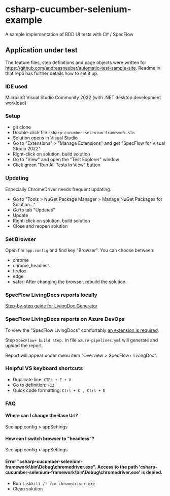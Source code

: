 # csharp-cucumber-selenium-example
A sample implementation of BDD UI tests with C# / SpecFlow

## Application under test
The feature files, step definitions and page objects were written for https://github.com/andreasneuber/automatic-test-sample-site.
Readme in that repo has further details how to set it up.

### IDE used
Microsoft Visual Studio Community 2022 (with .NET desktop development workload)

### Setup 
- git clone 
- Double-click file `csharp-cucumber-selenium-framework.sln`
- Solution opens in Visual Studio
- Go to "Extensions" > "Manage Extensions" and get "SpecFlow for Visual Studio 2022"
- Right-click on solution, build solution
- Go to "View" and open the "Test Explorer" window
- Click green "Run All Tests In View" button

### Updating
Especially ChromeDriver needs frequent updating.
- Go to "Tools > NuGet Package Manager > Manage NuGet Packages for Solution..."
- Go to tab "Updates"
- Update
- Right-click on solution, build solution
- Close and reopen solution

### Set Browser
Open file `app.config` and find key "Browser". You can choose between:
- chrome
- chrome_headless
- firefox
- edge
- safari
After changing the browser, rebuild the solution.

### SpecFlow LivingDocs reports locally
[Step-by-step guide for LivingDoc Generator](https://docs.specflow.org/projects/specflow-livingdoc/en/latest/sbsguides/sbscli.html)

### SpecFlow LivingDocs reports on Azure DevOps
To view the "SpecFlow LivingDocs" comfortably [an extension is required](https://docs.specflow.org/projects/specflow-livingdoc/en/latest/Installation/Installation.html).

Step `SpecFlow+ build step.` in file `azure-pipelines.yml` will generate and upload the report.

Report will appear under menu item "Overview > SpecFlow+ LivingDoc".

### Helpful VS keyboard shortcuts
- Duplicate line: `CTRL + E + V`
- Go to definition: `F12`
- Quick code formatting: `Ctrl + K , Ctrl + D`


### FAQ
#### Where can I change the Base Url?
See app.config > appSettings

#### How can I switch browser to "headless"?
See app.config > appSettings

#### Error "csharp-cucumber-selenium-framework\bin\Debug\chromedriver.exe". Access to the path 'csharp-cucumber-selenium-framework\bin\Debug\chromedriver.exe' is denied.
- Run `taskkill /f /im chromedriver.exe`
- Clean solution
